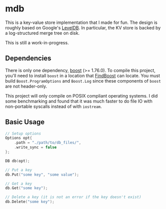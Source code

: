 # mdb
This is a key-value store implementation that I made for fun.
The design is roughly based on Google's [LevelDB](https://github.com/google/leveldb).
In particular, the KV store is backed by a log-structured merge tree on
disk.

This is still a work-in-progress.

## Dependencies

There is only one dependency, [boost](https://www.boost.org/) (>= 1.76.0). To compile
this project, you'll need to install `boost` in a location that 
[FindBoost](https://cmake.org/cmake/help/latest/module/FindBoost.html)
can locate. You must build `Boost.ProgramOptions` and `Boost.Log` since these 
components of `boost` are not header-only.

This project will only compile on POSIX compliant operating systems.
I did some benchmarking and found that it was much faster to do file
IO with non-portable syscalls instead of with `iostream`.

## Basic Usage
```cpp
// Setup options
Options opt{
    .path = "./path/to/db_files/",
    .write_sync = false
};

DB db(opt);

// Put a key
db.Put("some key", "some value");

// Get a key
db.Get("some key");

// Delete a key (it is not an error if the key doesn't exist)
db.Delete("some key");
```
